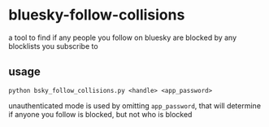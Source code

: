 # bluesky-follow-collisions

a tool to find if any people you follow on bluesky are blocked by any blocklists you subscribe to

## usage

``python bsky_follow_collisions.py <handle> <app_password>``

unauthenticated mode is used by omitting ``app_password``, that will determine if anyone you follow is blocked, but not who is blocked
